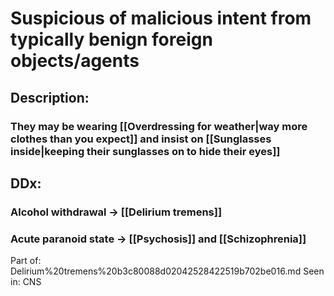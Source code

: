 # Suspicious of malicious intent from typically benign foreign objects/agents
## Description:
###
### They may be wearing [[Overdressing for weather|way more clothes than you expect]] and insist on [[Sunglasses inside|keeping their sunglasses on to hide their eyes]]
## DDx:
### Alcohol withdrawal -> [[Delirium tremens]]
### Acute paranoid state -> [[Psychosis]] and [[Schizophrenia]]
Part of: Delirium%20tremens%20b3c80088d02042528422519b702be016.md
Seen in: CNS
